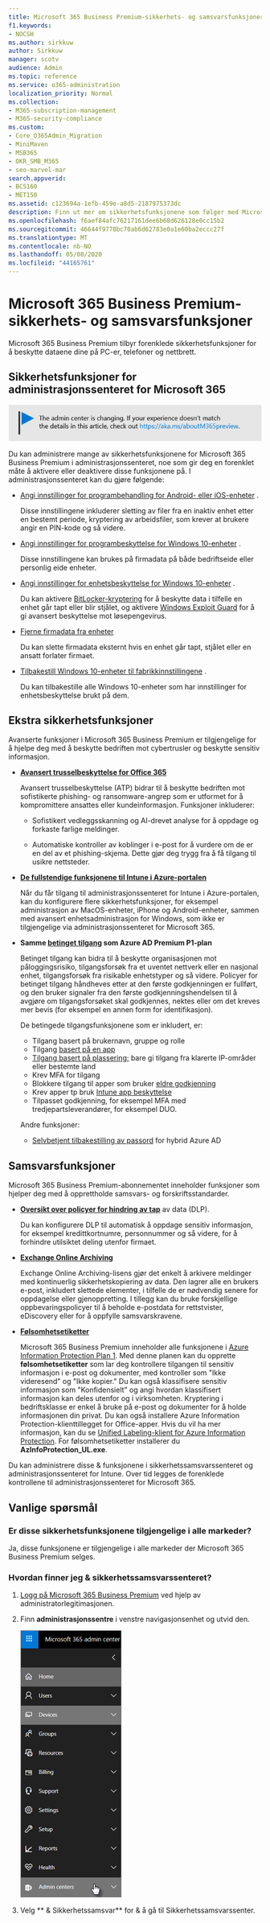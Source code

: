 ```yaml
---
title: Microsoft 365 Business Premium-sikkerhets- og samsvarsfunksjoner
f1.keywords:
- NOCSH
ms.author: sirkkuw
author: Sirkkuw
manager: scotv
audience: Admin
ms.topic: reference
ms.service: o365-administration
localization_priority: Normal
ms.collection:
- M365-subscription-management
- M365-security-compliance
ms.custom:
- Core_O365Admin_Migration
- MiniMaven
- MSB365
- OKR_SMB_M365
- seo-marvel-mar
search.appverid:
- BCS160
- MET150
ms.assetid: c123694a-1efb-459e-a8d5-2187975373dc
description: Finn ut mer om sikkerhetsfunksjonene som følger med Microsoft 365 Business Premium, for å beskytte dataene dine på PC-er, telefoner og nettbrett.
ms.openlocfilehash: f6aef84afc76217161dee6b68d626128e0cc15b2
ms.sourcegitcommit: 46644f9778bc70ab6d62783e0a1e60ba2eccc27f
ms.translationtype: MT
ms.contentlocale: nb-NO
ms.lasthandoff: 05/08/2020
ms.locfileid: "44165761"
---
```

# <a name="microsoft-365-business-premium-security-and-compliance-features"></a>Microsoft 365 Business Premium-sikkerhets- og samsvarsfunksjoner

Microsoft 365 Business Premium tilbyr forenklede sikkerhetsfunksjoner for å beskytte dataene dine på PC-er, telefoner og nettbrett.
    
## <a name="microsoft-365-admin-center-security-features"></a>Sikkerhetsfunksjoner for administrasjonssenteret for Microsoft 365

[![Etikett for å gi deg beskjed om at administrasjonssenteret endres. Du finner mer informasjon på aka.ms/aboutM365preview.](../media/m365admincenterchanging.png)](https://docs.microsoft.com/office365/admin/microsoft-365-admin-center-preview)

Du kan administrere mange av sikkerhetsfunksjonene for Microsoft 365 Business Premium i administrasjonssenteret, noe som gir deg en forenklet måte å aktivere eller deaktivere disse funksjonene på. I administrasjonssenteret kan du gjøre følgende:
  
- [Angi innstillinger for programbehandling for Android- eller iOS-enheter](app-protection-settings-for-android-and-ios.md) . 
    
    Disse innstillingene inkluderer sletting av filer fra en inaktiv enhet etter en bestemt periode, kryptering av arbeidsfiler, som krever at brukere angir en PIN-kode og så videre.
    
- [Angi innstillinger for programbeskyttelse for Windows 10-enheter](protection-settings-for-windows-10-devices.md) . 
    
    Disse innstillingene kan brukes på firmadata på både bedriftseide eller personlig eide enheter.
    
- [Angi innstillinger for enhetsbeskyttelse for Windows 10-enheter](protection-settings-for-windows-10-pcs.md) . 
    
    Du kan aktivere [BitLocker-kryptering](https://go.microsoft.com/fwlink/p/?linkid=871405) for å beskytte data i tilfelle en enhet går tapt eller blir stjålet, og aktivere [Windows Exploit Guard](https://docs.microsoft.com/windows/security/threat-protection/microsoft-defender-atp/enable-exploit-protection) for å gi avansert beskyttelse mot løsepengevirus. 
    
- [Fjerne firmadata fra enheter](remove-company-data.md)
    
    Du kan slette firmadata eksternt hvis en enhet går tapt, stjålet eller en ansatt forlater firmaet.
    
- [Tilbakestill Windows 10-enheter til fabrikkinnstillingene](reset-devices-to-factory-settings.md) . 
    
    Du kan tilbakestille alle Windows 10-enheter som har innstillinger for enhetsbeskyttelse brukt på dem.
    
## <a name="additional-security-features"></a>Ekstra sikkerhetsfunksjoner 

Avanserte funksjoner i Microsoft 365 Business Premium er tilgjengelige for å hjelpe deg med å beskytte bedriften mot cybertrusler og beskytte sensitiv informasjon.
  
- **[Avansert trusselbeskyttelse for Office 365](https://docs.microsoft.com/microsoft-365/security/office-365-security/office-365-atp)**
    
    Avansert trusselbeskyttelse (ATP) bidrar til å beskytte bedriften mot sofistikerte phishing- og ransomware-angrep som er utformet for å kompromittere ansattes eller kundeinformasjon. Funksjoner inkluderer:
    
  - Sofistikert vedleggsskanning og AI-drevet analyse for å oppdage og forkaste farlige meldinger.
    
  - Automatiske kontroller av koblinger i e-post for å vurdere om de er en del av et phishing-skjema. Dette gjør deg trygg fra å få tilgang til usikre nettsteder.

- **[De fullstendige funksjonene til Intune i Azure-portalen](https://go.microsoft.com/fwlink/p/?linkid=871403)**
    
    Når du får tilgang til administrasjonssenteret for Intune i Azure-portalen, kan du konfigurere flere sikkerhetsfunksjoner, for eksempel administrasjon av MacOS-enheter, iPhone og Android-enheter, sammen med avansert enhetsadministrasjon for Windows, som ikke er tilgjengelige via administrasjonssenteret for Microsoft 365.
- **Samme [betinget tilgang](https://docs.microsoft.com/azure/active-directory/conditional-access/overview) som Azure AD Premium P1-plan**


    Betinget tilgang kan bidra til å beskytte organisasjonen mot påloggingsrisiko, tilgangsforsøk fra et uventet nettverk eller en nasjonal enhet, tilgangsforsøk fra risikable enhetstyper og så videre. Policyer for betinget tilgang håndheves etter at den første godkjenningen er fullført, og den bruker signaler fra den første godkjenningshendelsen til å avgjøre om tilgangsforsøket skal godkjennes, nektes eller om det kreves mer bevis (for eksempel en annen form for identifikasjon).

    De betingede tilgangsfunksjonene som er inkludert, er:

    - Tilgang basert på brukernavn, gruppe og rolle
    - Tilgang [basert på en app](https://docs.microsoft.com/azure/active-directory/conditional-access/app-based-conditional-access) 
    - [Tilgang basert på plassering;](https://docs.microsoft.com/azure/active-directory/authentication/howto-registration-mfa-sspr-combined#conditional-access-policies-for-combined-registration)  bare gi tilgang fra klarerte IP-områder eller bestemte land 
    - Krev MFA for tilgang
    - Blokkere tilgang til apper som bruker [eldre godkjenning](https://docs.microsoft.com/azure/active-directory/conditional-access/block-legacy-authentication)
    - Krev apper tp bruk [Intune app beskyttelse](https://docs.microsoft.com/azure/active-directory/conditional-access/app-protection-based-conditional-access)
    - Tilpasset godkjenning, for eksempel MFA med tredjepartsleverandører, for eksempel DUO.
   
    Andre funksjoner:
    - [Selvbetjent tilbakestilling av passord](https://docs.microsoft.com/azure/active-directory/authentication/concept-sspr-customization) for hybrid Azure AD
    
## <a name="compliance-features"></a>Samsvarsfunksjoner

Microsoft 365 Business Premium-abonnementet inneholder funksjoner som hjelper deg med å opprettholde samsvars- og forskriftsstandarder.

- **[Oversikt over policyer for hindring av tap](https://docs.microsoft.com/microsoft-365/compliance/data-loss-prevention-policies)** av data (DLP). 
    
    Du kan konfigurere DLP til automatisk å oppdage sensitiv informasjon, for eksempel kredittkortnumre, personnummer og så videre, for å forhindre utilsiktet deling utenfor firmaet.
    
- **[Exchange Online Archiving](https://products.office.com/exchange/microsoft-exchange-online-archiving-email)**
    
    Exchange Online Archiving-lisens gjør det enkelt å arkivere meldinger med kontinuerlig sikkerhetskopiering av data. Den lagrer alle en brukers e-post, inkludert slettede elementer, i tilfelle de er nødvendig senere for oppdagelse eller gjenoppretting. I tillegg kan du bruke forskjellige oppbevaringspolicyer til å beholde e-postdata for rettstvister, eDiscovery eller for å oppfylle samsvarskravene.
    
- **[Følsomhetsetiketter](https://docs.microsoft.com/microsoft-365/compliance/sensitivity-labels)**

   Microsoft 365 Business Premium inneholder alle funksjonene i [Azure Information Protection Plan 1](https://go.microsoft.com/fwlink/p/?linkid=871407). Med denne planen kan du opprette **følsomhetsetiketter** som lar deg kontrollere tilgangen til sensitiv informasjon i e-post og dokumenter, med kontroller som "Ikke videresend" og "Ikke kopier." Du kan også klassifisere sensitiv informasjon som "Konfidensielt" og angi hvordan klassifisert informasjon kan deles utenfor og i virksomheten. Kryptering i bedriftsklasse er enkel å bruke på e-post og dokumenter for å holde informasjonen din privat. Du kan også installere Azure Information Protection-klienttillegget for Office-apper. Hvis du vil ha mer informasjon, kan du se [Unified Labeling-klient for Azure Information Protection](https://docs.microsoft.com/azure/information-protection/rms-client/unifiedlabelingclient-version-release-history). For følsomhetsetiketter installerer du **AzInfoProtection_UL.exe**.

Du kan administrere disse &amp; funksjonene i sikkerhetssamsvarssenteret og administrasjonssenteret for Intune. Over tid legges de forenklede kontrollene til administrasjonssenteret for Microsoft 365.
  
    
## <a name="faq"></a>Vanlige spørsmål

 ### <a name="are-these-security-features-available-in-all-markets"></a>Er disse sikkerhetsfunksjonene tilgjengelige i alle markeder?
  
Ja, disse funksjonene er tilgjengelige i alle markeder der Microsoft 365 Business Premium selges.
  
### <a name="how-do-i-find-the-security-amp-compliance-center"></a>Hvordan finner jeg &amp; sikkerhetssamsvarssenteret?
  
1. [Logg på Microsoft 365 Business Premium](https://portal.microsoft.com/) ved hjelp av administratorlegitimasjonen. 
    
2. Finn **administrasjonssentre** i venstre navigasjonsenhet og utvid den. 
    
    ![Velg Administrasjonssentre i venstre navigasjonsenhet i administrasjonssenteret for Microsoft 365.](../media/fa4484f8-c637-45fd-a7bd-bdb3abfd6c03.png)
  
3. Velg ** &amp; Sikkerhetssamsvar** for &amp; å gå til Sikkerhetssamsvarssenter.
